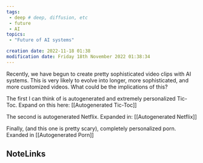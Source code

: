 ```yaml
---
tags: 
 - deep # deep, diffusion, etc
 - future
 - AI
topics: 
 - "Future of AI systems"

creation date: 2022-11-18 01:38
modification date: Friday 18th November 2022 01:38:34
---
```


Recently, we have begun to create pretty sophisticated video clips with AI systems. This is very likely to evolve into longer, more sophisticated, and more customized videos. What could be the implications of this?

The first I can think of is autogenerated and extremely personalized Tic-Toc. Expand on this here: [[Autogenerated Tic-Toc]]

The second is autogenerated Netflix. Expanded in: [[Autogenerated Netflix]]

Finally, (and this one is pretty scary), completely personalized porn. Exanded in [[Autogenerated Porn]]


## NoteLinks
